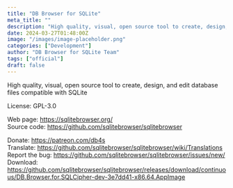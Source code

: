 ```yaml
---
title: "DB Browser for SQLite"
meta_title: ""
description: "High quality, visual, open source tool to create, design, and edit database files compatible with SQLite"
date: 2024-03-27T01:48:00Z
image: "/images/image-placeholder.png"
categories: ["Development"]
author: "DB Browser for SQLite Team"
tags: ["official"]
draft: false
---
```


High quality, visual, open source tool to create, design, and edit database files compatible with SQLite

License: GPL-3.0

Web page: https://sqlitebrowser.org/  
Source code: https://github.com/sqlitebrowser/sqlitebrowser

Donate: https://patreon.com/db4s  
Translate: https://github.com/sqlitebrowser/sqlitebrowser/wiki/Translations
Report the bug: https://github.com/sqlitebrowser/sqlitebrowser/issues/new/  
Download: https://github.com/sqlitebrowser/sqlitebrowser/releases/download/continuous/DB.Browser.for.SQLCipher-dev-3e7dd41-x86.64.AppImage
